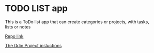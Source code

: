 # TODO LIST app
This is a ToDo list app that can create categories or projects, with tasks, lists or notes

[Repo link](https://github.com/NewIncome/mv_todo-list/tree/feature/todo-list-app)

[The Odin Project instuctions](https://www.theodinproject.com/courses/javascript/lessons/todo-list)